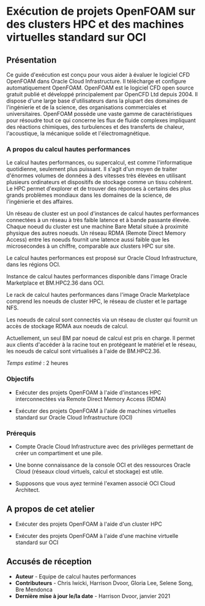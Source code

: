 # Exécution de projets OpenFOAM sur des clusters HPC et des machines virtuelles standard sur OCI

## Présentation

Ce guide d'exécution est conçu pour vous aider à évaluer le logiciel CFD OpenFOAM dans Oracle Cloud Infrastructure. Il télécharge et configure automatiquement OpenFOAM. OpenFOAM est le logiciel CFD open source gratuit publié et développé principalement par OpenCFD Ltd depuis 2004. Il dispose d'une large base d'utilisateurs dans la plupart des domaines de l'ingénierie et de la science, des organisations commerciales et universitaires. OpenFOAM possède une vaste gamme de caractéristiques pour résoudre tout ce qui concerne les flux de fluide complexes impliquant des réactions chimiques, des turbulences et des transferts de chaleur, l'acoustique, la mécanique solide et l'électromagnétique.

### A propos du calcul hautes performances

Le calcul hautes performances, ou supercalcul, est comme l'informatique quotidienne, seulement plus puissant. Il s'agit d'un moyen de traiter d'énormes volumes de données à des vitesses très élevées en utilisant plusieurs ordinateurs et dispositifs de stockage comme un tissu cohérent. Le HPC permet d'explorer et de trouver des réponses à certains des plus grands problèmes mondiaux dans les domaines de la science, de l'ingénierie et des affaires.

Un réseau de cluster est un pool d'instances de calcul hautes performances connectées à un réseau à très faible latence et à bande passante élevée. Chaque noeud du cluster est une machine Bare Metal située à proximité physique des autres noeuds. Un réseau RDMA (Remote Direct Memory Access) entre les noeuds fournit une latence aussi faible que les microsecondes à un chiffre, comparable aux clusters HPC sur site.

Le calcul hautes performances est proposé sur Oracle Cloud Infrastructure, dans les régions OCI.

Instance de calcul hautes performances disponible dans l'image Oracle Marketplace et BM.HPC2.36 dans OCI.

Le rack de calcul hautes performances dans l'image Oracle Marketplace comprend les noeuds de cluster HPC, le réseau de cluster et le partage NFS.

Les noeuds de calcul sont connectés via un réseau de cluster qui fournit un accès de stockage RDMA aux noeuds de calcul.

Actuellement, un seul BM par noeud de calcul est pris en charge. Il permet aux clients d'accéder à la racine tout en protégeant le matériel et le réseau, les noeuds de calcul sont virtualisés à l'aide de BM.HPC2.36.

_Temps estimé_ : 2 heures

### Objectifs

*   Exécuter des projets OpenFOAM à l'aide d'instances HPC interconnectées via Remote Direct Memory Access (RDMA)
    
*   Exécuter des projets OpenFOAM à l'aide de machines virtuelles standard sur Oracle Cloud Infrastructure (OCI)
    

### Prérequis

*   Compte Oracle Cloud Infrastructure avec des privilèges permettant de créer un compartiment et une pile.
    
*   Une bonne connaissance de la console OCI et des ressources Oracle Cloud (réseaux cloud virtuels, calcul et stockage) est utile.
    
*   Supposons que vous ayez terminé l'examen associé OCI Cloud Architect.
    

## A propos de cet atelier

*   Exécuter des projets OpenFOAM à l'aide d'un cluster HPC
    
*   Exécuter des projets OpenFOAM à l'aide d'une machine virtuelle standard sur OCI
    

## Accusés de réception

*   **Auteur** - Equipe de calcul hautes performances
*   **Contributeurs** - Chris Iwicki, Harrison Dvoor, Gloria Lee, Selene Song, Bre Mendonca
*   **Dernière mise à jour le/la date** - Harrison Dvoor, janvier 2021